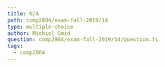 ```yaml
---
title: N/A
path: comp2804/exam-fall-2019/14
type: multiple-choice
author: Michiel Smid
question: comp2804/exam-fall-2019/14/question.ts
tags:
  - comp2804
---
```

